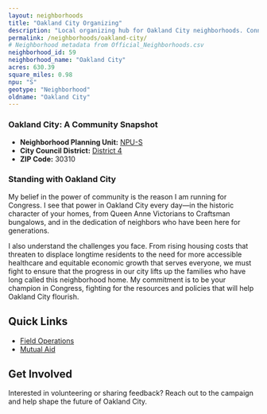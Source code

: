 ```yaml
---
layout: neighborhoods
title: "Oakland City Organizing"
description: "Local organizing hub for Oakland City neighborhoods. Connect with field operations, mutual aid, and community organizing efforts."
permalink: /neighborhoods/oakland-city/
# Neighborhood metadata from Official_Neighborhoods.csv
neighborhood_id: 59
neighborhood_name: "Oakland City"
acres: 630.39
square_miles: 0.98
npu: "S"
geotype: "Neighborhood"
oldname: "Oakland City"
---
```


### **Oakland City: A Community Snapshot**

  * **Neighborhood Planning Unit:** [NPU-S](https://www.google.com/search?q=https://www.atlantaga.gov/government/departments/city-planning/neighborhood-planning-units-npu/npu-s)
  * **City Council District:** [District 4](https://citycouncil.atlantaga.gov/council-members/jason-s-dozier)
  * **ZIP Code:** 30310

### **Standing with Oakland City**

My belief in the power of community is the reason I am running for Congress. I see that power in Oakland City every day—in the historic character of your homes, from Queen Anne Victorians to Craftsman bungalows, and in the dedication of neighbors who have been here for generations.

I also understand the challenges you face. From rising housing costs that threaten to displace longtime residents to the need for more accessible healthcare and equitable economic growth that serves everyone, we must fight to ensure that the progress in our city lifts up the families who have long called this neighborhood home. My commitment is to be your champion in Congress, fighting for the resources and policies that will help Oakland City flourish.

## Quick Links

- [Field Operations](./field-ops/)
- [Mutual Aid](./mutual-aid/)

## Get Involved

Interested in volunteering or sharing feedback? Reach out to the campaign and help shape the future of Oakland City.